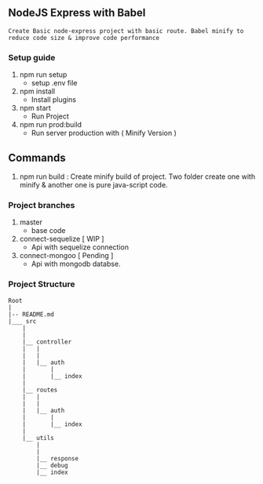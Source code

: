 ## NodeJS Express with Babel
```
Create Basic node-express project with basic route. Babel minify to reduce code size & improve code performance
```
### Setup guide
1. npm run setup
	- setup .env file
2. npm install
	- Install plugins
3. npm start
	- Run Project
4. npm run prod:build
	- Run server production with ( Minify Version )

## Commands
1. npm run build : Create minify build of project. Two folder create one with minify & another one is pure java-script code.


### Project branches
1. master
	- base code
2. connect-sequelize [ WIP ]
	- Api with sequelize connection
3. connect-mongoo [ Pending ]
	- Api with mongodb databse.

### Project Structure

```
Root
|
|-- README.md
|___ src
	|
	|
	|__ controller
	|	|
	|	|
	|	|__ auth
	|		|
	|		|__ index
	|	
	|__ routes
	|	|
	|	|
	|	|__ auth
	|		|
	|		|__ index
	|
	|__ utils
		|
		|
		|__ response
		|__ debug
		|__ index

```